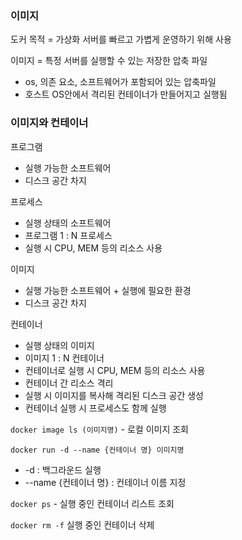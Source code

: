 ### 이미지
도커 목적 = 가상화 서버를 빠르고 가볍게 운영하기 위해 사용

이미지 = 특정 서버를 실행할 수 있는 저장한 압축 파일  
* os, 의존 요소, 소프트웨어가 포함되어 있는 압축파일  
* 호스트 OS안에서 격리된 컨테이너가 만들어지고 실행됨

### 이미지와 컨테이너
프로그램  
* 실행 가능한 소프트웨어
* 디스크 공간 차지 

프로세스  
* 실행 상태의 소프트웨어  
* 프로그램 1 : N 프로세스  
* 실행 시 CPU, MEM 등의 리소스 사용  

이미지  
* 실행 가능한 소프트웨어 + 실행에 필요한 환경  
* 디스크 공간 차지

컨테이너  
* 실행 상태의 이미지
* 이미지 1 : N 컨테이너  
* 컨테이너로 실행 시  CPU, MEM 등의 리소스 사용  
* 컨테이너 간 리소스 격리  
* 실행 시 이미지를 복사해 격리된 디스크 공간 생성  
* 컨테이너 실행 시 프로세스도 함께 실행

`docker image ls (이미지명)` - 로컬 이미지 조회  

`docker run -d --name {컨테이너 명} 이미지명`  
* -d : 백그라운드 실행 
* --name {컨테이너 명} : 컨테이너 이름 지정

`docker ps` - 실행 중인 컨테이너 리스트 조회

`docker rm -f` 실행 중인 컨테이너 삭제